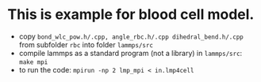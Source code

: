# This is example for blood cell model. 
* copy `bond_wlc_pow.h/.cpp, angle_rbc.h/.cpp dihedral_bend.h/.cpp` from subfolder `rbc` into folder `lammps/src`
* compile lammps as a standard program (not a library) in `lammps/src`: `make mpi` 
* to run the code: `mpirun -np 2 lmp_mpi < in.lmp4cell`

